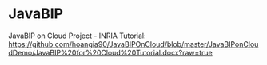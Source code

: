 # JavaBIP
 JavaBIP on Cloud Project - INRIA
 Tutorial: https://github.com/hoangia90/JavaBIPOnCloud/blob/master/JavaBIPonCloudDemo/JavaBIP%20for%20Cloud%20Tutorial.docx?raw=true
